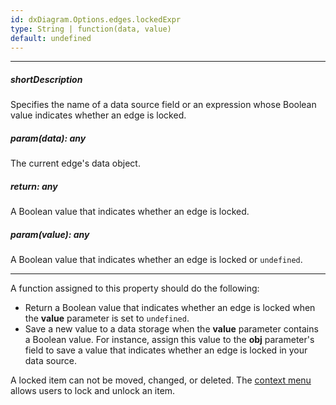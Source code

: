 ```yaml
---
id: dxDiagram.Options.edges.lockedExpr
type: String | function(data, value)
default: undefined
---
```

---
##### shortDescription
Specifies the name of a data source field or an expression whose Boolean value indicates whether an edge is locked.

##### param(data): any
The current edge's data object.

##### return: any
A Boolean value that indicates whether an edge is locked.

##### param(value): any
A Boolean value that indicates whether an edge is locked or `undefined`.

---
A function assigned to this property should do the following:

* Return a Boolean value that indicates whether an edge is locked when the **value** parameter is set to `undefined`.
* Save a new value to a data storage when the **value** parameter contains a Boolean value. For instance, assign this value to the **obj** parameter's field to save a value that indicates whether an edge is locked in your data source.

A locked item can not be moved, changed, or deleted. The [context menu](/concepts/05%20UI%20Components/Diagram/30%20Diagram%20Tools.md '/Documentation/Guide/UI_Components/Diagram/Diagram_Tools/') allows users to lock and unlock an item.
